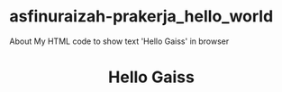 # asfinuraizah-prakerja_hello_world
About
My HTML code to show text 'Hello Gaiss' in browser
<!DOCTYPE html>
<html>
  <head>
    <title>Hello Gaiss</title>
  </head>
  <body>
    <center><h1>Hello Gaiss</h1></center>
  </body>
</html>
